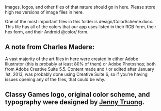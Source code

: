 ﻿Images, logos, and other files of that nature should go in here. Please store high res versions of image files in here.

One of the most important files in this folder is design/ColorScheme.docx. This file has all of the colors that our app uses listed in their RGB form, their hex form, and their Android @color/ form.

## A note from Charles Madere: ##
A vast majority of the art files in here were created in either Adobe Illustrator (this is probably at least 80% of them) or Adobe Photoshop; both from Adobe Creative Suite 5.5. Content made and / or edited after January 1st, 2013, was probably done using Creative Suite 6, so if you're having issues opening any of the files, that could be why.

## Classy Games logo, original color scheme, and typography were designed by [Jenny Truong](https://twitter.com/honeeybj). ##